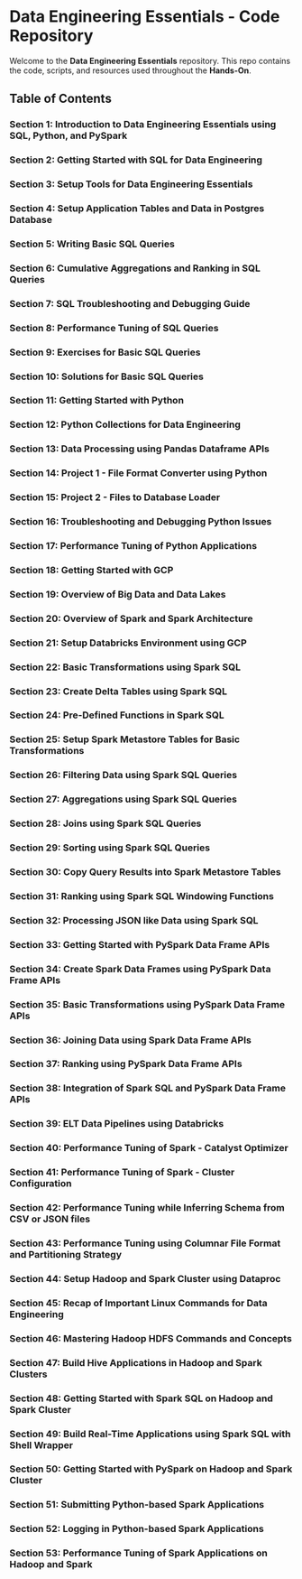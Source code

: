 # Data Engineering Essentials - Code Repository

Welcome to the **Data Engineering Essentials** repository. This repo contains the code, scripts, and resources used throughout the **Hands-On**.

## Table of Contents

### Section 1: Introduction to Data Engineering Essentials using SQL, Python, and PySpark  
### Section 2: Getting Started with SQL for Data Engineering  
### Section 3: Setup Tools for Data Engineering Essentials  
### Section 4: Setup Application Tables and Data in Postgres Database  
### Section 5: Writing Basic SQL Queries  
### Section 6: Cumulative Aggregations and Ranking in SQL Queries  
### Section 7: SQL Troubleshooting and Debugging Guide  
### Section 8: Performance Tuning of SQL Queries  
### Section 9: Exercises for Basic SQL Queries  
### Section 10: Solutions for Basic SQL Queries  
### Section 11: Getting Started with Python  
### Section 12: Python Collections for Data Engineering  
### Section 13: Data Processing using Pandas Dataframe APIs  
### Section 14: Project 1 - File Format Converter using Python  
### Section 15: Project 2 - Files to Database Loader  
### Section 16: Troubleshooting and Debugging Python Issues  
### Section 17: Performance Tuning of Python Applications  
### Section 18: Getting Started with GCP  
### Section 19: Overview of Big Data and Data Lakes  
### Section 20: Overview of Spark and Spark Architecture  
### Section 21: Setup Databricks Environment using GCP  
### Section 22: Basic Transformations using Spark SQL  
### Section 23: Create Delta Tables using Spark SQL  
### Section 24: Pre-Defined Functions in Spark SQL  
### Section 25: Setup Spark Metastore Tables for Basic Transformations  
### Section 26: Filtering Data using Spark SQL Queries  
### Section 27: Aggregations using Spark SQL Queries  
### Section 28: Joins using Spark SQL Queries  
### Section 29: Sorting using Spark SQL Queries  
### Section 30: Copy Query Results into Spark Metastore Tables  
### Section 31: Ranking using Spark SQL Windowing Functions  
### Section 32: Processing JSON like Data using Spark SQL  
### Section 33: Getting Started with PySpark Data Frame APIs  
### Section 34: Create Spark Data Frames using PySpark Data Frame APIs  
### Section 35: Basic Transformations using PySpark Data Frame APIs  
### Section 36: Joining Data using Spark Data Frame APIs  
### Section 37: Ranking using PySpark Data Frame APIs  
### Section 38: Integration of Spark SQL and PySpark Data Frame APIs  
### Section 39: ELT Data Pipelines using Databricks  
### Section 40: Performance Tuning of Spark - Catalyst Optimizer  
### Section 41: Performance Tuning of Spark - Cluster Configuration  
### Section 42: Performance Tuning while Inferring Schema from CSV or JSON files  
### Section 43: Performance Tuning using Columnar File Format and Partitioning Strategy  
### Section 44: Setup Hadoop and Spark Cluster using Dataproc  
### Section 45: Recap of Important Linux Commands for Data Engineering  
### Section 46: Mastering Hadoop HDFS Commands and Concepts  
### Section 47: Build Hive Applications in Hadoop and Spark Clusters  
### Section 48: Getting Started with Spark SQL on Hadoop and Spark Cluster  
### Section 49: Build Real-Time Applications using Spark SQL with Shell Wrapper  
### Section 50: Getting Started with PySpark on Hadoop and Spark Cluster  
### Section 51: Submitting Python-based Spark Applications  
### Section 52: Logging in Python-based Spark Applications  
### Section 53: Performance Tuning of Spark Applications on Hadoop and Spark  

